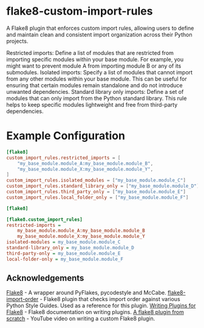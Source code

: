 # flake8-custom-import-rules
A Flake8 plugin that enforces custom import rules, allowing users to define and maintain clean and consistent import organization across their Python projects.

Restricted imports: Define a list of modules that are restricted from importing specific modules within your base module. For example, you might want to prevent module A from importing module B or any of its submodules.
Isolated imports: Specify a list of modules that cannot import from any other modules within your base module. This can be useful for ensuring that certain modules remain standalone and do not introduce unwanted dependencies.
Standard library only imports: Define a set of modules that can only import from the Python standard library. This rule helps to keep specific modules lightweight and free from third-party dependencies.

# Example Configuration

```toml
[flake8]
custom_import_rules.restricted_imports = [
    "my_base_module.module_A:my_base_module.module_B",
    "my_base_module.module_X:my_base_module.module_Y",
]
custom_import_rules.isolated_modules = ["my_base_module.module_C"]
custom_import_rules.standard_library_only = ["my_base_module.module_D"]
custom_import_rules.third_party_only = ["my_base_module.module_E"]
custom_import_rules.local_folder_only = ["my_base_module.module_F"]
```

```ini
[flake8]

[flake8.custom_import_rules]
restricted-imports =
    my_base_module.module_A:my_base_module.module_B
    my_base_module.module_X:my_base_module.module_Y
isolated-modules = my_base_module.module_C
standard-library_only = my_base_module.module_D
third-party-only = my_base_module.module_E
local-folder-only = my_base_module.module_F

```


## Acknowledgements
[Flake8](https://github.com/PyCQA/flake8) - A wrapper around PyFlakes, pycodestyle and McCabe.
[flake8-import-order](https://github.com/PyCQA/flake8-import-order) - Flake8 plugin that checks import order against various Python Style Guides. Used as a reference for this plugin.
[Writing Plugins for Flake8](https://flake8.pycqa.org/en/latest/plugin-development/index.html) - Flake8 documentation on writing plugins.
[A flake8 plugin from scratch](https://www.youtube.com/watch?v=ot5Z4KQPBL8) - YouTube video on writing a custom Flake8 plugin.
